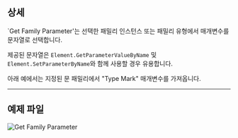 ## 상세
`Get Family Parameter'는 선택한 패밀리 인스턴스 또는 패밀리 유형에서 매개변수를 문자열로 선택합니다.

제공된 문자열은 `Element.GetParameterValueByName` 및 `Element.SetParameterByName`와 함께 사용할 경우 유용합니다.

 아래 예에서는 지정된 문 패밀리에서 "Type Mark" 매개변수를 가져옵니다.
___
## 예제 파일

![Get Family Parameter](./DSRevitNodesUI.FamilyInstanceParameters_img.jpg)
